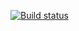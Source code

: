 [![Build status](https://ci.appveyor.com/api/projects/status/3b99omgamltq0oux?svg=true)](https://ci.appveyor.com/project/AnastasiaCymbalyuk/unit-test1)


